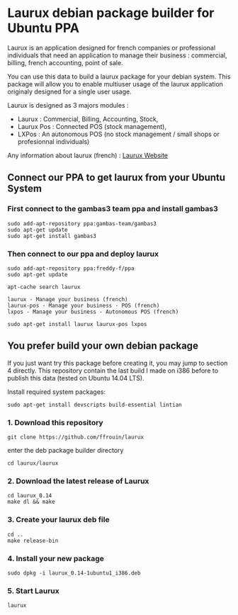 # Laurux debian package builder for Ubuntu PPA

Laurux is an application designed for french companies or professional
individuals that need an application to manage their business : commercial,
billing, french accounting, point of sale.

You can use this data to build a laurux package for your debian
system. This package will allow you to enable multiuser usage of
the laurux application originaly designed for a single user usage.

Laurux is designed as 3 majors modules :
- Laurux : Commercial, Billing, Accounting, Stock,
- Laurux Pos : Connected POS (stock management),
- LXPos : An autonomous POS (no stock management / small shops or profesionnal individuals)

Any information about laurux (french) : [Laurux Website](http://www.laurux.fr)

## Connect our PPA to get laurux from your Ubuntu System

### First connect to the gambas3 team ppa and install gambas3

	sudo add-apt-repository ppa:gambas-team/gambas3
	sudo apt-get update
	sudo apt-get install gambas3

### Then connect to our ppa and deploy laurux

	sudo add-apt-repository ppa:freddy-f/ppa
	sudo apt-get update

	apt-cache search laurux

	laurux - Manage your business (french)
	laurux-pos - Manage your business - POS (french)
	lxpos - Manage your business - Autonomous POS (french)

	sudo apt-get install laurux laurux-pos lxpos

## You prefer build your own debian package

If you just want try this package before creating it, you may jump
to section 4 directly. This repository contain the last build I made
on i386 before to publish this data (tested on Ubuntu 14.04 LTS).

Install required system packages:

	sudo apt-get install devscripts build-essential lintian

### 1. Download this repository

	git clone https://github.com/ffrouin/laurux

enter the deb package builder directory

	cd laurux/laurux

### 2. Download the latest release of Laurux

	cd laurux_0.14
	make dl && make

### 3. Create your laurux deb file

	cd ..
	make release-bin

### 4. Install your new package

	sudo dpkg -i laurux_0.14-1ubuntu1_i386.deb

### 5. Start Laurux

	laurux

